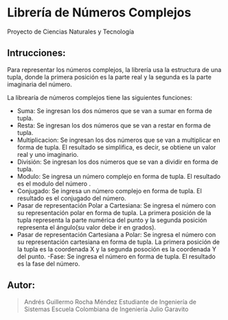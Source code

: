 # Librería de Números Complejos

Proyecto de Ciencias Naturales y Tecnología 

## Intrucciones:
Para representar los números complejos, la librería usa la estructura de una tupla, donde la primera posición  es 
la parte real y la segunda es la parte imaginaria del número. 
 
La librearía de números complejos tiene las siguientes funciones:
- Suma:  Se ingresan los dos números que se van a sumar en forma de tupla.
- Resta: Se ingresan los dos números que se van a restar en forma de tupla.
- Multiplicacion: Se ingresan los dos números que se van a multiplicar en forma de tupla. El resultado se simplifica, 
  es decir, se obtiene un valor real y uno  imaginario.
- División: Se ingresan los dos números que se van a dividir en forma de tupla. 
- Modulo: Se ingresa un  número complejo en forma de tupla. El resultado es el modulo del número .
- Conjugado: Se ingresa un número complejo en forma de tupla. El resultado es el conjugado del número.
- Pasar de representación Polar a Cartesiana: Se ingresa el número con su representación polar en forma de tupla. 
  La primera posición de la tupla representa la parte numérica del punto y la segunda posición representa el 
  ángulo(su valor debe ir en grados).
- Pasar de representación Cartesiana a Polar: Se ingresa el número con su representación cartesiana en forma de tupla.
  La primera posición de la tupla es la coordenada X y la segunda posoción es la coordenada Y del punto. 
 -Fase: Se ingresa el número en forma de tupla. El resultado es la fase del número.   



## Autor:
>Andrés Guillermo Rocha Méndez
>Estudiante de Ingeniería de Sistemas
>Escuela Colombiana de Ingeniería Julio Garavito

